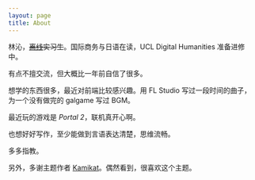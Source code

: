 ```yaml
---
layout: page
title: About
---
```


林沁，<del>[离线](https://the-offline.com/)实习生</del>。国际商务与日语在读，UCL Digital Humanities 准备进修中。

有点不擅交流，但大概比一年前自信了很多。

想学的东西很多，最近对前端比较感兴趣。用 FL Studio 写过一段时间的曲子，为一个没有做完的 galgame 写过 BGM。

最近玩的游戏是 *Portal 2*，联机真开心啊。

也想好好写作，至少能做到言语表达清楚，思维流畅。

多多指教。

另外，多谢主题作者 [Kamikat](https://banana.moe/)。偶然看到，很喜欢这个主题。

